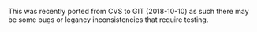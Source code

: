 This was recently ported from CVS to GIT (2018-10-10) as such there may be some bugs or legancy inconsistencies that require testing.
